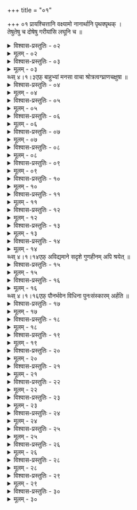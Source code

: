 +++
title = "०१"

+++
०१  प्रायश्चित्तानि वक्ष्यामो नानार्थानि पृथक्पृथक् ।  
तेषुतेषु च दोषेषु गरीयांसि लघूनि च ॥

<details><summary>विश्वास-प्रस्तुतिः - ०२</summary>

०२  यद्य् अत्र हि भवेद् युक्तं तद् धि तत्रैव निर्दिशेत् ।  
भूयोभूयो गरीयःसु लघुष्व् अल्पीयसस् तथा ॥
</details>

<details><summary>मूलम् - ०२</summary>

०२  यद्य् अत्र हि भवेद् युक्तं तद् धि तत्रैव निर्दिशेत् ।  
भूयोभूयो गरीयःसु लघुष्व् अल्पीयसस् तथा ॥
</details>

<details><summary>विश्वास-प्रस्तुतिः - ०३</summary>

०३  विधिना शास्त्रदृष्टेन प्राणायामान् समाचरेत् ।  
यद् उपस्थकृतं पापं पद्भ्यां वा यत् कृतं भवेत् ।
</details>

<details><summary>मूलम् - ०३</summary>

०३  विधिना शास्त्रदृष्टेन प्राणायामान् समाचरेत् ।  
यद् उपस्थकृतं पापं पद्भ्यां वा यत् कृतं भवेत् ।
</details>
ब्ध्स् ४।१।३एफ़्  बाहुभ्यां मनसा वाचा श्रोत्रत्वग्घ्राणचक्षुषा ॥

<details><summary>विश्वास-प्रस्तुतिः - ०४</summary>

०४  अपि वा चक्षुःश्रोत्रत्वग्घ्राणमनोव्यतिक्रमेषु त्रिभिः प्राणायामैःशुध्यति ॥ [k: अथ वाचा]
</details>

<details><summary>मूलम् - ०४</summary>

०४  अपि वा चक्षुःश्रोत्रत्वग्घ्राणमनोव्यतिक्रमेषु त्रिभिः प्राणायामैःशुध्यति ॥ [k: अथ वाचा]
</details>

<details><summary>विश्वास-प्रस्तुतिः - ०५</summary>

०५  शूद्रान्नस्त्रीगमनभोजनेषु केवलेषु पृथक्पृथक्सप्ताहं सप्तसप्त प्राणायामान् धारयेत् ॥
</details>

<details><summary>मूलम् - ०५</summary>

०५  शूद्रान्नस्त्रीगमनभोजनेषु केवलेषु पृथक्पृथक्सप्ताहं सप्तसप्त प्राणायामान् धारयेत् ॥
</details>

<details><summary>विश्वास-प्रस्तुतिः - ०६</summary>

०६  अभक्ष्याभोज्यापेयानाद्यप्राशनेषु तथापण्यविक्रयेषुमधुमांसघृततैलक्षारलवणावरान्नवर्जेषु यच् चान्यद् अप्येवंयुक्तं द्वादशाहं द्वादशद्वादश प्राणायामान् धारयेत् ॥
</details>

<details><summary>मूलम् - ०६</summary>

०६  अभक्ष्याभोज्यापेयानाद्यप्राशनेषु तथापण्यविक्रयेषुमधुमांसघृततैलक्षारलवणावरान्नवर्जेषु यच् चान्यद् अप्येवंयुक्तं द्वादशाहं द्वादशद्वादश प्राणायामान् धारयेत् ॥
</details>

<details><summary>विश्वास-प्रस्तुतिः - ०७</summary>

०७  पातकपतनीयोपपातकवर्जेषु यच् चान्यद् अप्य् एवंयुक्तमर्धमासं द्वादशद्वादश प्राणायामान् धारयेत् ॥
</details>

<details><summary>मूलम् - ०७</summary>

०७  पातकपतनीयोपपातकवर्जेषु यच् चान्यद् अप्य् एवंयुक्तमर्धमासं द्वादशद्वादश प्राणायामान् धारयेत् ॥
</details>

<details><summary>विश्वास-प्रस्तुतिः - ०८</summary>

०८  पातकपतनीयवर्जेषु यच् चान्यद् अप्य् एवंयुक्तं द्वादशद्वादशाहान् द्वादशद्वादश प्राणायामान् धारयेत् ॥
</details>

<details><summary>मूलम् - ०८</summary>

०८  पातकपतनीयवर्जेषु यच् चान्यद् अप्य् एवंयुक्तं द्वादशद्वादशाहान् द्वादशद्वादश प्राणायामान् धारयेत् ॥
</details>

<details><summary>विश्वास-प्रस्तुतिः - ०९</summary>

०९  पातकवर्जेषु यच् चान्यद् अप्य् एवंयुक्तं द्वादशार्धमासान्द्वादशद्वादश प्राणायामान् धारयेत् ॥
</details>

<details><summary>मूलम् - ०९</summary>

०९  पातकवर्जेषु यच् चान्यद् अप्य् एवंयुक्तं द्वादशार्धमासान्द्वादशद्वादश प्राणायामान् धारयेत् ॥
</details>

<details><summary>विश्वास-प्रस्तुतिः - १०</summary>

१०  अथ पातकेषु संवत्सरं द्वादशद्वादश प्राणायामान्धारयेत् ॥
</details>

<details><summary>मूलम् - १०</summary>

१०  अथ पातकेषु संवत्सरं द्वादशद्वादश प्राणायामान्धारयेत् ॥
</details>

<details><summary>विश्वास-प्रस्तुतिः - ११</summary>

११  दद्याद् गुणवते कन्यां नग्निकां ब्रह्मचारिणे ।  
अपि वा गुणहीनाय नोपरुन्ध्याद् रजस्वलाम् ॥
</details>

<details><summary>मूलम् - ११</summary>

११  दद्याद् गुणवते कन्यां नग्निकां ब्रह्मचारिणे ।  
अपि वा गुणहीनाय नोपरुन्ध्याद् रजस्वलाम् ॥
</details>

<details><summary>विश्वास-प्रस्तुतिः - १२</summary>

१२  त्रीणि वर्षाण्य् ऋतुमतीं यः कन्यां न प्रयच्छति ।  
स तुल्यं भ्रूणहत्यायै दोषम् ऋच्छत्य् असंशयम् ॥
</details>

<details><summary>मूलम् - १२</summary>

१२  त्रीणि वर्षाण्य् ऋतुमतीं यः कन्यां न प्रयच्छति ।  
स तुल्यं भ्रूणहत्यायै दोषम् ऋच्छत्य् असंशयम् ॥
</details>

<details><summary>विश्वास-प्रस्तुतिः - १३</summary>

१३  न याचते चेद् एवं स्याद् याचते चेत् पृथक्पृथक् ।  
एकैकस्मिन्न् ऋतौ दोषं पातकं मनुर् अब्रवीत् ॥
</details>

<details><summary>मूलम् - १३</summary>

१३  न याचते चेद् एवं स्याद् याचते चेत् पृथक्पृथक् ।  
एकैकस्मिन्न् ऋतौ दोषं पातकं मनुर् अब्रवीत् ॥
</details>

<details><summary>विश्वास-प्रस्तुतिः - १४</summary>

१४  त्रीणि वर्षाण्य् ऋतुमती काङ्क्षेत पितृशासनम् ।  
ततश् चतुर्थे वर्षे तु विन्देत सदृशं पतिम् ।
</details>

<details><summary>मूलम् - १४</summary>

१४  त्रीणि वर्षाण्य् ऋतुमती काङ्क्षेत पितृशासनम् ।  
ततश् चतुर्थे वर्षे तु विन्देत सदृशं पतिम् ।
</details>
ब्ध्स् ४।१।१४एफ़्  अविद्यमाने सदृशे गुणहीनम् अपि श्रयेत् ॥

<details><summary>विश्वास-प्रस्तुतिः - १५</summary>

१५  बलाच् चेत् प्रहृता कन्या मन्त्रैर् यदि न संस्कृता ।  
अन्यस्मै विधिवद् देया यथा कन्या तथैव सा ॥
</details>

<details><summary>मूलम् - १५</summary>

१५  बलाच् चेत् प्रहृता कन्या मन्त्रैर् यदि न संस्कृता ।  
अन्यस्मै विधिवद् देया यथा कन्या तथैव सा ॥
</details>

<details><summary>विश्वास-प्रस्तुतिः - १६</summary>

१६  निसृष्टायां हुते वापि यस्यै भर्ता म्रियेत सः ।  
सा चेद् अक्षतयोनिः स्याद् गतप्रत्यागता सती ।
</details>

<details><summary>मूलम् - १६</summary>

१६  निसृष्टायां हुते वापि यस्यै भर्ता म्रियेत सः ।  
सा चेद् अक्षतयोनिः स्याद् गतप्रत्यागता सती ।
</details>
ब्ध्स् ४।१।१६एफ़्  पौनर्भवेन विधिना पुनःसंस्कारम् अर्हति ॥

<details><summary>विश्वास-प्रस्तुतिः - १७</summary>

१७  त्रीणि वर्षाण्य् ऋतुमतीं यो भार्यां नाधिगच्छति ।  
स तुल्यं भ्रूणहत्यायै दोषम् ऋच्छत्य् असंशयम् ॥
</details>

<details><summary>मूलम् - १७</summary>

१७  त्रीणि वर्षाण्य् ऋतुमतीं यो भार्यां नाधिगच्छति ।  
स तुल्यं भ्रूणहत्यायै दोषम् ऋच्छत्य् असंशयम् ॥
</details>

<details><summary>विश्वास-प्रस्तुतिः - १८</summary>

१८  ऋतुस्नातां तु यो भार्यां संनिधौ नोपगच्छति ।  
पितरस् तस्य तं मासं तस्मिन् रजसि शेरते ॥
</details>

<details><summary>मूलम् - १८</summary>

१८  ऋतुस्नातां तु यो भार्यां संनिधौ नोपगच्छति ।  
पितरस् तस्य तं मासं तस्मिन् रजसि शेरते ॥
</details>

<details><summary>विश्वास-प्रस्तुतिः - १९</summary>

१९  ऋतौ नोपैति यो भार्याम् अनृतौ यश् च गच्छति ।  
तुल्यम् आहुस् तयोर् दोषम् अयोनौ यश् च सिञ्चति ॥
</details>

<details><summary>मूलम् - १९</summary>

१९  ऋतौ नोपैति यो भार्याम् अनृतौ यश् च गच्छति ।  
तुल्यम् आहुस् तयोर् दोषम् अयोनौ यश् च सिञ्चति ॥
</details>

<details><summary>विश्वास-प्रस्तुतिः - २०</summary>

२०  भर्तुः प्रतिनिवेशेन या भार्या स्कन्दयेद् ऋतुम् ।  
तां ग्राममध्ये विख्याप्य भ्रूणघ्नीं [H: भ्रुण-]निर्धमेद् गृहात् ॥
</details>

<details><summary>मूलम् - २०</summary>

२०  भर्तुः प्रतिनिवेशेन या भार्या स्कन्दयेद् ऋतुम् ।  
तां ग्राममध्ये विख्याप्य भ्रूणघ्नीं [H: भ्रुण-]निर्धमेद् गृहात् ॥
</details>

<details><summary>विश्वास-प्रस्तुतिः - २१</summary>

२१  ऋतुस्नातां न चेद् गच्छेन् नियतां धर्मचारिणीम् ।  
नियमातिक्रमे तस्य प्राणायामशतं स्मृतम् ॥
</details>

<details><summary>मूलम् - २१</summary>

२१  ऋतुस्नातां न चेद् गच्छेन् नियतां धर्मचारिणीम् ।  
नियमातिक्रमे तस्य प्राणायामशतं स्मृतम् ॥
</details>

<details><summary>विश्वास-प्रस्तुतिः - २२</summary>

२२  प्राणायामान् पवित्राणि व्याहृतीः प्रणवं तथा ।  
पवित्रपाणिर् आसीनो ब्रह्म नैत्यकम् अभ्यसेत् ॥
</details>

<details><summary>मूलम् - २२</summary>

२२  प्राणायामान् पवित्राणि व्याहृतीः प्रणवं तथा ।  
पवित्रपाणिर् आसीनो ब्रह्म नैत्यकम् अभ्यसेत् ॥
</details>

<details><summary>विश्वास-प्रस्तुतिः - २३</summary>

२३  आवर्तयेत् सदा युक्तः प्राणायामान् पुनःपुनः ।  
आ केशान्तान् नखाग्राच् च तपस् तप्यत उत्तमम् ॥
</details>

<details><summary>मूलम् - २३</summary>

२३  आवर्तयेत् सदा युक्तः प्राणायामान् पुनःपुनः ।  
आ केशान्तान् नखाग्राच् च तपस् तप्यत उत्तमम् ॥
</details>

<details><summary>विश्वास-प्रस्तुतिः - २४</summary>

२४  निरोधाज् जायते वायुर् वायोर् अग्निश् च जायते ।  
तापेनापो ऽधिजायन्ते ततो ऽन्तः शुध्यते त्रिभिः ॥
</details>

<details><summary>मूलम् - २४</summary>

२४  निरोधाज् जायते वायुर् वायोर् अग्निश् च जायते ।  
तापेनापो ऽधिजायन्ते ततो ऽन्तः शुध्यते त्रिभिः ॥
</details>

<details><summary>विश्वास-प्रस्तुतिः - २५</summary>

२५  योगेनावाप्यते ज्ञानं योगो धर्मस्य लक्षणम् ।  
योगमूला गुणाः सर्वे तस्माद् युक्तः सदा भवेत् ॥
</details>

<details><summary>मूलम् - २५</summary>

२५  योगेनावाप्यते ज्ञानं योगो धर्मस्य लक्षणम् ।  
योगमूला गुणाः सर्वे तस्माद् युक्तः सदा भवेत् ॥
</details>

<details><summary>विश्वास-प्रस्तुतिः - २६</summary>

२६  प्रणवाद्यास् त्रयो वेदाः प्रणवे पर्यवस्थिताः ।  
प्रणवो व्याहृतयश् चैव नित्यं ब्रह्म सनातनम् ॥  
प्रणवे नित्ययुक्तस्य व्याहृतीषु च सप्तसु ।  
त्रिपदायां च गायत्र्यां न भयं विद्यते क्वचित् ॥
</details>

<details><summary>मूलम् - २६</summary>

२६  प्रणवाद्यास् त्रयो वेदाः प्रणवे पर्यवस्थिताः ।  
प्रणवो व्याहृतयश् चैव नित्यं ब्रह्म सनातनम् ॥  
प्रणवे नित्ययुक्तस्य व्याहृतीषु च सप्तसु ।  
त्रिपदायां च गायत्र्यां न भयं विद्यते क्वचित् ॥
</details>

<details><summary>विश्वास-प्रस्तुतिः - २८</summary>

२८  सव्याहृतिकां सप्रणवां गायत्रीं शिरसा सह ।  
त्रिः पठेद् आयतप्राणः प्राणायामः स उच्यते ॥
</details>

<details><summary>मूलम् - २८</summary>

२८  सव्याहृतिकां सप्रणवां गायत्रीं शिरसा सह ।  
त्रिः पठेद् आयतप्राणः प्राणायामः स उच्यते ॥
</details>

<details><summary>विश्वास-प्रस्तुतिः - २९</summary>

२९  सव्याहृतिकाः सप्रणवाः प्राणायामास् तु षोडश ।  
अपि भ्रूणहनं मासात् पुनन्त्य् अहरहर्धृताः ॥ [k: अहरहः कृताः]
</details>

<details><summary>मूलम् - २९</summary>

२९  सव्याहृतिकाः सप्रणवाः प्राणायामास् तु षोडश ।  
अपि भ्रूणहनं मासात् पुनन्त्य् अहरहर्धृताः ॥ [k: अहरहः कृताः]
</details>

<details><summary>विश्वास-प्रस्तुतिः - ३०</summary>

३०  एतदाद्यं तपः श्रेष्ठम् एतद् धर्मस्य लक्षणम् ।  
सर्वदोषोपघातार्थम् एतद् एव विशिष्यते ॥  
एतद् एव विशिष्यत इति ॥
</details>

<details><summary>मूलम् - ३०</summary>

३०  एतदाद्यं तपः श्रेष्ठम् एतद् धर्मस्य लक्षणम् ।  
सर्वदोषोपघातार्थम् एतद् एव विशिष्यते ॥  
एतद् एव विशिष्यत इति ॥
</details>
